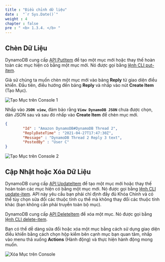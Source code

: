 ```yaml
---
title : "Điều chỉnh dữ liệu"
date :  "`r Sys.Date()`" 
weight : 4
chapter : false
pre : " <b> 1.3.4. </b> "
---
```


## Chèn Dữ Liệu

DynamoDB cung cấp [API PutItem](https://docs.aws.amazon.com/amazondynamodb/latest/APIReference/API_PutItem.html) để tạo một mục mới hoặc thay thế hoàn toàn các mục hiện có bằng một mục mới. Nó được gọi bằng [lệnh CLI put-item](https://docs.aws.amazon.com/cli/latest/reference/dynamodb/put-item.html).

Giả sử chúng ta muốn chèn một mục mới vào bảng **Reply** từ giao diện điều khiển. Đầu tiên, điều hướng đến bảng **Reply** và nhấp vào nút **Create Item** (Tạo Mục).

![Tạo Mục trên Console 1](/images/1/1.3/15.png)

Nhấp vào **`JSON view`**, đảm bảo rằng **`View DynamoDB JSON`** chưa được chọn, dán JSON sau và sau đó nhấp vào **Create Item** để chèn mục mới.

```json
{
        "Id" : "Amazon DynamoDB#DynamoDB Thread 2",
        "ReplyDateTime" : "2021-04-27T17:47:30Z",
        "Message" : "DynamoDB Thread 2 Reply 3 text",
        "PostedBy" : "User C"
}
```

![Tạo Mục trên Console 2](/images/1/1.3/16.png)


## Cập Nhật hoặc Xóa Dữ Liệu

DynamoDB cung cấp [API UpdateItem](https://docs.aws.amazon.com/amazondynamodb/latest/APIReference/API_UpdateItem.html) để tạo một mục mới hoặc thay thế hoàn toàn các mục hiện có bằng một mục mới. Nó được gọi bằng [lệnh CLI update-item](https://docs.aws.amazon.com/cli/latest/reference/dynamodb/update-item.html). API này yêu cầu bạn phải chỉ định đầy đủ Khóa Chính và có thể tùy chọn sửa đổi các thuộc tính cụ thể mà không thay đổi các thuộc tính khác (bạn không cần phải truyền toàn bộ mục).

DynamoDB cung cấp [API DeleteItem](https://docs.aws.amazon.com/amazondynamodb/latest/APIReference/API_DeleteItem.html) để xóa một mục. Nó được gọi bằng [lệnh CLI delete-item](https://docs.aws.amazon.com/cli/latest/reference/dynamodb/delete-item.html).

Bạn có thể dễ dàng sửa đổi hoặc xóa một mục bằng cách sử dụng giao diện điều khiển bằng cách chọn hộp kiểm bên cạnh mục bạn quan tâm, nhấp vào menu thả xuống **Actions** (Hành động) và thực hiện hành động mong muốn.

![Xóa Mục trên Console](/images/1/1.3/17.png)
